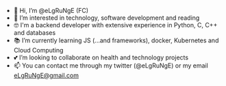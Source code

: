 - :wave: Hi, I’m @eLgRuNgE (FC)
- :eyes: I’m interested in technology, software development and reading
- :nerd_face: I'm a backend developer with extensive experience in Python, C, C++ and databases
- :books: I’m currently learning JS (...and frameworks), docker, Kubernetes and Cloud Computing
- :two_hearts: I’m looking to collaborate on health and technology projects
- :mailbox: You can contact me through my twitter (@eLgRuNgE) or my email eLgRuNgE@gmail.com

<!---
eLgRuNgE/eLgRuNgE is a ✨ special ✨ repository because its `README.md` (this file) appears on your GitHub profile.
You can click the Preview link to take a look at your changes.
--->
